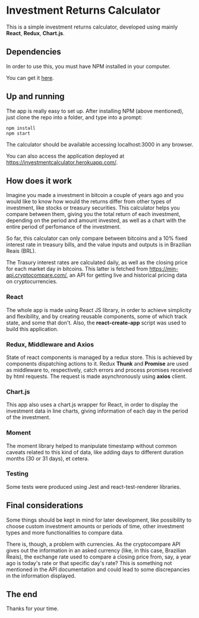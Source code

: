 # Investment Returns Calculator
This is a simple investment returns calculator, developed using mainly **React**, **Redux**, **Chart.js**.

## Dependencies
In order to use this, you must have NPM installed in your computer.

You can get it [here](https://www.npmjs.com/get-npm).

## Up and running

The app is really easy to set up. After installing NPM (above mentioned), just clone the repo into a folder, and type into a prompt:

```
npm install
npm start
```

The calculator should be available accessing localhost:3000 in any browser.

You can also access the application deployed at https://investmentcalculator.herokuapp.com/.

## How does it work

Imagine you made a investment in bitcoin a couple of years ago and you would like to know how would the returns differ from other types of investment, like stocks or treasury securities.
This calculator helps you compare between them, giving you the total return of each investment, depending on the period and amount invested, as well as a chart with the entire period of perfomance of the investment.

So far, this calculator can only compare between bitcoins and a 10% fixed interest rate in treasury bills, and the value inputs and outputs is in Brazilian Reais (BRL).

The Trasury interest rates are calculated daily, as well as the closing price for each market day in bitcoins. This latter is fetched from https://min-api.cryptocompare.com/, an API for getting
live and historical pricing data on cryptocurrencies.


### React

The whole app is made using React JS library, in order to achieve simplicity and flexibility, and by creating reusable components, some of which track state, and some that don't. Also, the **react-create-app** script was used to build this application.

### Redux, Middleware and Axios

State of react components is managed by a redux store. This is achieved by components dispatching actions to it. Redux **Thunk** and **Promise** are used as middleware to, respectively, catch errors and process
promises received by html requests.
The request is made asynchronously using **axios** client.

### Chart.js

This app also uses a chart.js wrapper for React, in order to display the investment data in line charts, giving information of each day in the period of the investment.

### Moment

The moment library helped to manipulate timestamp without common caveats related to this kind of data, like adding days to different duration months (30 or 31 days), et cetera.

### Testing

Some tests were produced using Jest and react-test-renderer libraries.


## Final considerations

Some things should be kept in mind for later development, like possibility to choose custom investment amounts or periods of time, other investment types and more functionalities to compare data.

There is, though, a problem with currencies. As the cryptocompare API gives out the information in an asked currency (like, in this case, Brazilian Reais), the exchange rate used to compare a closing price from, say, a year ago is today's rate or that specific day's rate? This is something not mentioned in the API documentation and could lead to some discrepancies in the information displayed.


## The end

Thanks for your time.
